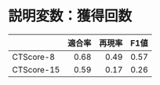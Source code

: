# 説明変数：獲得回数
| | 適合率 | 再現率 | F1値 |
| :-- | --: | --: | --: |
| CTScore-8 | 0.68 | 0.49 | 0.57 |
| CTScore-15 | 0.59 | 0.17 | 0.26 |

